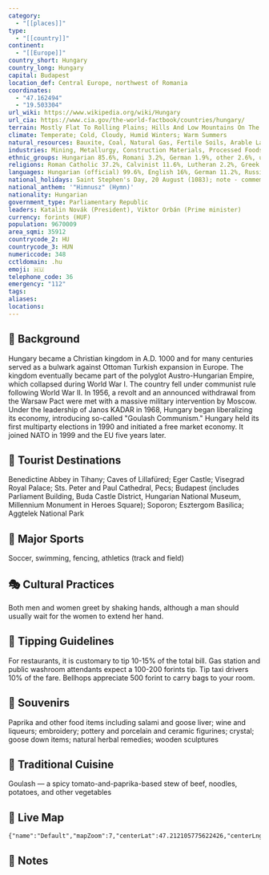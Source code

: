```yaml
---
category:
  - "[[places]]"
type:
  - "[[country]]"
continent:
  - "[[Europe]]"
country_short: Hungary
country_long: Hungary
capital: Budapest
location_def: Central Europe, northwest of Romania
coordinates:
  - "47.162494"
  - "19.503304"
url_wiki: https://www.wikipedia.org/wiki/Hungary
url_cia: https://www.cia.gov/the-world-factbook/countries/hungary/
terrain: Mostly Flat To Rolling Plains; Hills And Low Mountains On The Slovakian Border
climate: Temperate; Cold, Cloudy, Humid Winters; Warm Summers
natural_resources: Bauxite, Coal, Natural Gas, Fertile Soils, Arable Land
industries: Mining, Metallurgy, Construction Materials, Processed Foods, Textiles, Chemicals (Especially Pharmaceuticals), Motor Vehicles
ethnic_groups: Hungarian 85.6%, Romani 3.2%, German 1.9%, other 2.6%, unspecified 14.1% (2011 est.)
religions: Roman Catholic 37.2%, Calvinist 11.6%, Lutheran 2.2%, Greek Catholic 1.8%, other 1.9%, none 18.2%, no response 27.2% (2011 est.)
languages: Hungarian (official) 99.6%, English 16%, German 11.2%, Russian 1.6%, Romanian 1.3%, French 1.2%, other 4.2%
national_holidays: Saint Stephen's Day, 20 August (1083); note - commemorates his canonization and the transfer of his remains to Buda (now Budapest) in 1083
national_anthem: '"Himnusz" (Hymn)'
nationality: Hungarian
government_type: Parliamentary Republic
leaders: Katalin Novák (President), Viktor Orbán (Prime minister)
currency: forints (HUF)
population: 9670009
area_sqmi: 35912
countrycode_2: HU
countrycode_3: HUN
numericcode: 348
cctldomain: .hu
emoji: 🇭🇺
telephone_code: 36
emergency: "112"
tags: 
aliases: 
locations:
---
```

## 🌱 Background
Hungary became a Christian kingdom in A.D. 1000 and for many centuries served as a bulwark against Ottoman Turkish expansion in Europe. The kingdom eventually became part of the polyglot Austro-Hungarian Empire, which collapsed during World War I. The country fell under communist rule following World War II. In 1956, a revolt and an announced withdrawal from the Warsaw Pact were met with a massive military intervention by Moscow. Under the leadership of Janos KADAR in 1968, Hungary began liberalizing its economy, introducing so-called "Goulash Communism." Hungary held its first multiparty elections in 1990 and initiated a free market economy. It joined NATO in 1999 and the EU five years later.

## 📌 Tourist Destinations
Benedictine Abbey in Tihany; Caves of Lillafüred; Eger Castle; Visegrad Royal Palace; Sts. Peter and Paul Cathedral, Pecs; Budapest (includes Parliament Building, Buda Castle District, Hungarian National Museum, Millennium Monument in Heroes Square); Soporon; Esztergom Basilica; Aggtelek National Park

## 🥇 Major Sports
Soccer, swimming, fencing, athletics (track and field)

## 🎭 Cultural Practices
Both men and women greet by shaking hands, although a man should usually wait for the women to extend her hand.

## 🫰 Tipping Guidelines
For restaurants, it is customary to tip 10-15% of the total bill. Gas station and public washroom attendants expect a 100-200 forints tip. Tip taxi drivers 10% of the fare. Bellhops appreciate 500 forint to carry bags to your room.

## 🎁 Souvenirs
Paprika and other food items including salami and goose liver; wine and liqueurs; embroidery; pottery and porcelain and ceramic figurines; crystal; goose down items; natural herbal remedies; wooden sculptures

## 🍲 Traditional Cuisine
Goulash — a spicy tomato-and-paprika-based stew of beef, noodles, potatoes, and other vegetables

## 📡 Live Map
```mapview
{"name":"Default","mapZoom":7,"centerLat":47.212105775622426,"centerLng":19.62709615958714,"query":"","chosenMapSource":0}
```

## 📒 Notes

